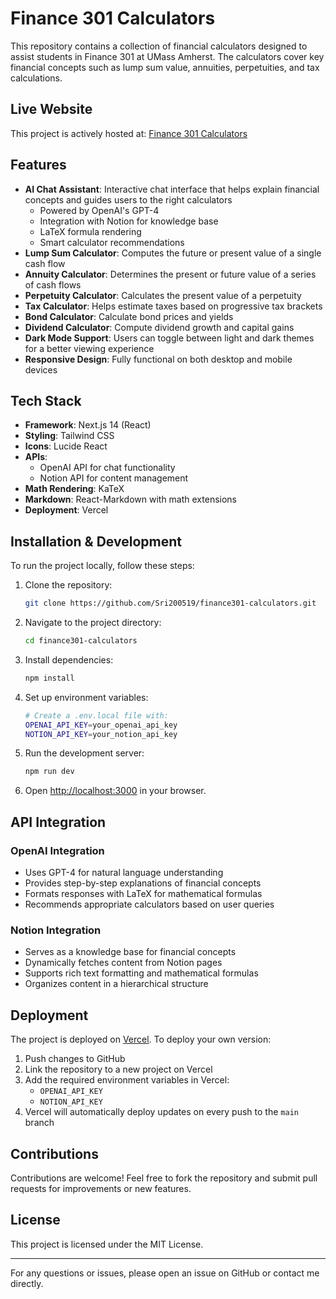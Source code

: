 # Finance 301 Calculators

This repository contains a collection of financial calculators designed to assist students in Finance 301 at UMass Amherst. The calculators cover key financial concepts such as lump sum value, annuities, perpetuities, and tax calculations.

## Live Website

This project is actively hosted at: [Finance 301 Calculators](https://finance301-calculators.vercel.app/)

## Features

- **AI Chat Assistant**: Interactive chat interface that helps explain financial concepts and guides users to the right calculators
  - Powered by OpenAI's GPT-4
  - Integration with Notion for knowledge base
  - LaTeX formula rendering
  - Smart calculator recommendations
- **Lump Sum Calculator**: Computes the future or present value of a single cash flow
- **Annuity Calculator**: Determines the present or future value of a series of cash flows
- **Perpetuity Calculator**: Calculates the present value of a perpetuity
- **Tax Calculator**: Helps estimate taxes based on progressive tax brackets
- **Bond Calculator**: Calculate bond prices and yields
- **Dividend Calculator**: Compute dividend growth and capital gains
- **Dark Mode Support**: Users can toggle between light and dark themes for a better viewing experience
- **Responsive Design**: Fully functional on both desktop and mobile devices

## Tech Stack

- **Framework**: Next.js 14 (React)
- **Styling**: Tailwind CSS
- **Icons**: Lucide React
- **APIs**:
  - OpenAI API for chat functionality
  - Notion API for content management
- **Math Rendering**: KaTeX
- **Markdown**: React-Markdown with math extensions
- **Deployment**: Vercel

## Installation & Development

To run the project locally, follow these steps:

1. Clone the repository:
   ```sh
   git clone https://github.com/Sri200519/finance301-calculators.git
   ```
2. Navigate to the project directory:
   ```sh
   cd finance301-calculators
   ```
3. Install dependencies:
   ```sh
   npm install
   ```
4. Set up environment variables:
   ```sh
   # Create a .env.local file with:
   OPENAI_API_KEY=your_openai_api_key
   NOTION_API_KEY=your_notion_api_key
   ```
5. Run the development server:
   ```sh
   npm run dev
   ```
6. Open [http://localhost:3000](http://localhost:3000) in your browser.

## API Integration

### OpenAI Integration
- Uses GPT-4 for natural language understanding
- Provides step-by-step explanations of financial concepts
- Formats responses with LaTeX for mathematical formulas
- Recommends appropriate calculators based on user queries

### Notion Integration
- Serves as a knowledge base for financial concepts
- Dynamically fetches content from Notion pages
- Supports rich text formatting and mathematical formulas
- Organizes content in a hierarchical structure

## Deployment

The project is deployed on [Vercel](https://vercel.com/). To deploy your own version:

1. Push changes to GitHub
2. Link the repository to a new project on Vercel
3. Add the required environment variables in Vercel:
   - `OPENAI_API_KEY`
   - `NOTION_API_KEY`
4. Vercel will automatically deploy updates on every push to the `main` branch

## Contributions

Contributions are welcome! Feel free to fork the repository and submit pull requests for improvements or new features.

## License

This project is licensed under the MIT License.

---

For any questions or issues, please open an issue on GitHub or contact me directly.

